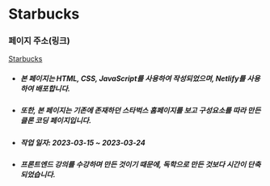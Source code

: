 # Starbucks

### 페이지 주소(링크)
<a href="https://deluxe-basbousa-029554.netlify.app" target="_blank">Starbucks</a>
- ##### 본 페이지는 HTML, CSS, JavaScript를 사용하여 작성되었으며, Netlify를 사용하여 배포합니다.  
- ##### 또한, 본 페이지는 기존에 존재하던 스타벅스 홈페이지를 보고 구성요소를 따라 만든 클론 코딩 페이지입니다.
- ##### 작업 일자: 2023-03-15 ~ 2023-03-24
- ##### 프론트엔드 강의를 수강하며 만든 것이기 때문에, 독학으로 만든 것보다 시간이 단축되었습니다.
